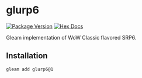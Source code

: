 # glurp6

[![Package Version](https://img.shields.io/hexpm/v/glurp6)](https://hex.pm/packages/glurp6)
[![Hex Docs](https://img.shields.io/badge/hex-docs-ffaff3)](https://hexdocs.pm/glurp6/)

Gleam implementation of WoW Classic flavored SRP6.

## Installation

```sh
gleam add glurp6@1
```